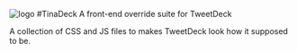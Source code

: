 ![logo](https://raw.githubusercontent.com/Shookaite/TinaDeck/master/readme-res/tinadeck-100px.png)
#TinaDeck
A front-end override suite for TweetDeck

A collection of CSS and JS files to makes TweetDeck look how it supposed to be.
